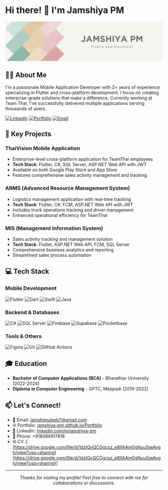 # Hi there! 👋 I'm Jamshiya PM

<div align="center">
  <img src="https://github.com/Jamshiya-Pm/Portfolio/blob/main/images/JAMSHIYA%20PM%20(1).png" alt="Mobile App Developer" />
</div>

## 👨‍💻 About Me

I'm a passionate Mobile Application Developer with 2+ years of experience specializing in Flutter and cross-platform development. I focus on creating enterprise-grade solutions that make a difference. Currently working at Team Thai, I've successfully delivered multiple applications serving thousands of users.

[![LinkedIn](https://img.shields.io/badge/LinkedIn-Connect-blue.svg?style=for-the-badge&logo=linkedin)](https://linkedin.com/in/jamshiya-pm)
[![Portfolio](https://img.shields.io/badge/Portfolio-Visit-green.svg?style=for-the-badge&logo=firefox)](https://jamshiya-pm.github.io/Portfolio/)
[![Email](https://img.shields.io/badge/Email-Contact-red.svg?style=for-the-badge&logo=gmail)](mailto:jamshimujeeb7@gmail.com)

## 🚀 Key Projects

### ThaiVision Mobile Application
- Enterprise-level cross-platform application for TeamThai employees
- **Tech Stack**: Flutter, C#, SQL Server, ASP.NET Web API with JWT
- Available on both Google Play Store and App Store
- Features comprehensive sales activity management and tracking

### ARMS (Advanced Resource Management System)
- Logistics management application with real-time tracking
- **Tech Stack**: Flutter, C#, FCM, ASP.NET Web API with JWT
- Includes truck operations tracking and driver management
- Enhanced operational efficiency for TeamThai

### MIS (Management Information System)
- Sales activity tracking and management solution
- **Tech Stack**: Flutter, ASP.NET Web API, FCM, SQL Server
- Comprehensive business analytics and reporting
- Streamlined sales process automation

## 💻 Tech Stack

### Mobile Development
![Flutter](https://img.shields.io/badge/Flutter-02569B?style=for-the-badge&logo=flutter)
![Dart](https://img.shields.io/badge/Dart-0175C2?style=for-the-badge&logo=dart)
![Swift](https://img.shields.io/badge/Swift-FA7343?style=for-the-badge&logo=swift)
![Java](https://img.shields.io/badge/Java-ED8B00?style=for-the-badge&logo=java)

### Backend & Databases
![C#](https://img.shields.io/badge/C%23-239120?style=for-the-badge&logo=c-sharp)
![SQL Server](https://img.shields.io/badge/SQL_Server-CC2927?style=for-the-badge&logo=microsoft-sql-server)
![Firebase](https://img.shields.io/badge/Firebase-FFCA28?style=for-the-badge&logo=firebase)
![Supabase](https://img.shields.io/badge/Supabase-3ECF8E?style=for-the-badge&logo=Supabase)
![Pocketbase](https://img.shields.io/badge/Pocketbase-6c3baa?style=for-the-badge&logo=Pocketbase)

### Tools & Others
![Figma](https://img.shields.io/badge/Figma-F24E1E?style=for-the-badge&logo=figma)
![Git](https://img.shields.io/badge/Git-F05032?style=for-the-badge&logo=git)
![GitHub Actions](https://img.shields.io/badge/GitHub_Actions-2088FF?style=for-the-badge&logo=github-actions)



## 🎓 Education

- **Bachelor of Computer Applications (BCA)** - Bharathiar University (2022-2024)
- **Diploma in Computer Engineering** - GPTC, Meppadi (2019-2022)

## 📫 Let's Connect!

- 📧 Email: jamshimujeeb7@gmail.com
- 🌐 Portfolio: [jamshiya-pm.github.io/Portfolio](https://jamshiya-pm.github.io/Portfolio/)
- 💼 LinkedIn: [linkedin.com/in/jamshiya-pm](https://linkedin.com/in/jamshiya-pm)
- 📱 Phone: +918086917818
- 🌐 CV :[ [https://drive.google.com/file/d/1dzIQvQCGgcsz_e8IIAAm0gNuu5iwAvgh/view?usp=sharing](https://drive.google.com/file/d/1dzIQvQCGgcsz_e8IIAAm0gNuu5iwAvgh/view?usp=sharing)]
---

<div align="center">
  <i>Thanks for visiting my profile! Feel free to connect with me for collaborations or discussions.</i>
</div>
